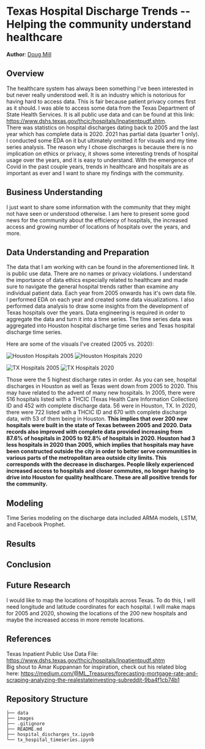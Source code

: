 # Texas Hospital Discharge Trends -- Helping the community understand healthcare

**Author**: [Doug Mill](mailto:douglas_mill@live.com)

## Overview 

The healthcare system has always been something I've been interested in but never really understood well. It is an industry which is notorious for having hard to access data. This is fair because patient privacy comes first as it should. I was able to access some data from the Texas Department of State Health Services. It is all public use data and can be found at this link: https://www.dshs.texas.gov/thcic/hospitals/Inpatientpudf.shtm.
<br>
There was statistics on hospital discharges dating back to 2005 and the last year which has complete data is 2020. 2021 has partial data (quarter 1 only). I conducted some EDA on it but ultimately omitted it for visuals and my time series analysis. The reason why I chose discharges is because there is no implication on ethics or privacy, it shows some interesting trends of hospital usage over the years, and it is easy to understand. With the emergence of Covid in the past couple years, trends in healthcare and hospitals are as important as ever and I want to share my findings with the community.

## Business Understanding

I just want to share some information with the community that they might not have seen or understood otherwise. I am here to present some good news for the community about the efficiency of hospitals, the increased access and growing number of locations of hospitals over the years, and more. 

## Data Understanding and Preparation

The data that I am working with can be found in the aforementioned link. It is public use data. There are no names or privacy violations. I understand the importance of data ethics especially related to healthcare and made sure to navigate the general hospital trends rather than examine any individual patient data.
Each year from 2005 onwards has it's own data file. I performed EDA on each year and created some data visualizations. I also performed data analysis to draw some insights from the development of Texas hospitals over the years. Data engineering is required in order to aggregate the data and turn it into a time series. The time series data was aggregated into Houston hospital discharge time series and Texas hospital discharge time series.

Here are some of the visuals I've created (2005 vs. 2020):

![Houston Hospitals 2005](./images/htx_largest_05.png)
![Houston Hospitals 2020](./images/htx_largest_20.png)

![TX Hospitals 2005](./images/tx_largest_05.png)
![TX Hospitals 2020](./images/tx_largest_20.png)

Those were the 5 highest discharge rates in order. As you can see, hospital discharges in Houston as well as Texas went down from 2005 to 2020.
This may have related to the advent of many new hospitals. In 2005, there were 516 hospitals listed with a THCIC (Texas Health Care Information Collection) ID and 452 with complete discharge data. 56 were in Houston, TX. In 2020, there were 722 listed with a THCIC ID and 670 with complete discharge data, with 53 of them being in Houston. 
**This implies that over 200 new hospitals were built in the state of Texas between 2005 and 2020. Data records also improved with complete data provided increasing from 87.6% of hospitals in 2005 to 92.8% of hospitals in 2020. Houston had 3 less hospitals in 2020 than 2005, which implies that hospitals may have been constructed outside the city in order to better serve communities in various parts of the metropolitan area outside city limits. This corresponds with the decrease in discharges. People likely experienced increased access to hospitals and closer commutes, no longer having to drive into Houston for quality healthcare. These are all positive trends for the community.**


## Modeling

Time Series modeling on the discharge data included ARMA models, LSTM, and Facebook Prophet.

## Results

## Conclusion

## Future Research

I would like to map the locations of hospitals across Texas. To do this, I will need longitude and latitude coordinates for each hospital. I will make maps for 2005 and 2020, showing the locations of the 200 new hospitals and maybe the increased access in more remote locations.

## References

Texas Inpatient Public Use Data File: https://www.dshs.texas.gov/thcic/hospitals/Inpatientpudf.shtm <br>
Big shout to Amar Kuppannan for inspiration, check out his related blog here: https://medium.com/@ML_Treasures/forecasting-mortgage-rate-and-scraping-analyzing-the-realestateinvesting-subreddit-9ba4f1cb74b1 <br>

## Repository Structure

```
├── data
├── images
├── .gitignore
├── README.md
├── hospital_discharges_tx.ipynb
└── tx_hospital_timeseries.ipynb
